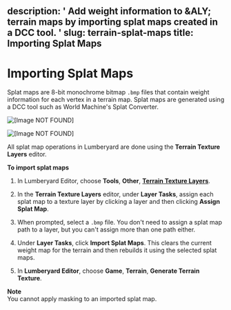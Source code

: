 description: ' Add weight information to &ALY; terrain maps by importing splat maps
  created in a DCC tool. '
slug: terrain-splat-maps
title: Importing Splat Maps
---
# Importing Splat Maps<a name="terrain-splat-maps"></a>

Splat maps are 8\-bit monochrome bitmap `.bmp` files that contain weight information for each vertex in a terrain map\. Splat maps are generated using a DCC tool such as World Machine's Splat Converter\.

![\[Image NOT FOUND\]](/images/terrain/terrain-splat-map-2.png)

![\[Image NOT FOUND\]](/images/terrain/terrain-splat-map-1.png)

All splat map operations in Lumberyard are done using the **Terrain Texture Layers** editor\.

**To import splat maps**

1. In Lumberyard Editor, choose **Tools**, **Other**, [**Terrain Texture Layers**](terrain-texture-layers-intro.md)\.

1. In the **Terrain Texture Layers** editor, under **Layer Tasks**, assign each splat map to a texture layer by clicking a layer and then clicking **Assign Splat Map**\.

1. When prompted, select a `.bmp` file\. You don't need to assign a splat map path to a layer, but you can't assign more than one path either\.

1. Under **Layer Tasks**, click **Import Splat Maps**\. This clears the current weight map for the terrain and then rebuilds it using the selected splat maps\.

1. In **Lumberyard Editor**, choose **Game**, **Terrain**, **Generate Terrain Texture**\.

**Note**  
You cannot apply masking to an imported splat map\.